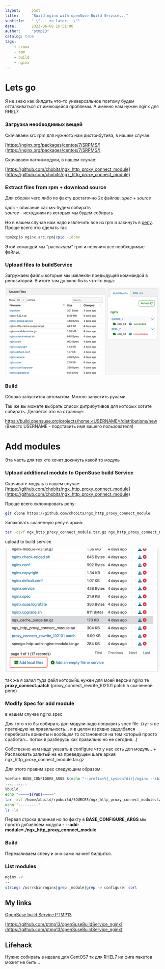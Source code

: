 ```yaml
---
layout:     post
title:      "Build nginx with openSuse Build Service..."
subtitle:   " \"... to later...\""
date:       2023-06-08 16:51:00
author:     "ptmp13"
catalog: true
tags:
    - Linux
    - rpm
    - build
    - nginx
---
```


# Lets go

Я не знаю как билдить что-то универсальное поэтому будем отталкиваться от имеющейся проблемы.
А именно нам нужен nginx для RHEL7

### Загрузка необходимых вещей

Cкачаваем src rpm для нужного нам дистрибутива, в нашем случае:

[https://nginx.org/packages/centos/7/SRPMS/](https://nginx.org/packages/centos/7/SRPMS/)

Скачаваем патчи/модули, в нашем случае:

[https://github.com/chobits/ngx_http_proxy_connect_module](https://github.com/chobits/ngx_http_proxy_connect_module)

### Extract files from rpm + download source

Для сборки чего либо по факту достаточно 2х файлов:
_spec_ + _source_

_spec_ - описание как мы будем собирать  
_source_ - исходники из которых мы будем собирать

Но в нашем случае нам надо извлечить все из rpm и закинуть в 
[репу](https://build.opensuse.org/package/show/home:ptmp13/nginx).
Проще всего это сделать так

```bash
rpm2cpio nginx.src.rpm|cpio -idcmv
```

Этой командой мы "распакуем" rpm и получим все необходимые файлы.

### Upload files to buildService

Загружаем файлы которые мы извлекли предыдущей коммандой в репозиторий.
В итоге там должно быть что-то вида:

![img](/img/openSuse-build/SCR-20230612-mdoo.png)

### Build

Сборка запустится автоматом. Можно запустить руками.

Так же вы можете выбрать список дитрибутивов для которых хотите собирать. Делается это на странице:


https://build.opensuse.org/projects/home:<USERNAME>/distributions/new
(Вместо USERNAME - подставить имя вашего пользователя)


# Add modules

Эта часть для тех кто хочет докинуть какой то модуль

### Upload additional module to OpenSuse build Service

Скачивате модуль в нашем случае:
[https://github.com/chobits/ngx_http_proxy_connect_module](https://github.com/chobits/ngx_http_proxy_connect_module)

Проще всего склонировать репу:
```bash
git clone https://github.com/chobits/ngx_http_proxy_connect_module
```
Запаковать скаченную репу в архив:
```bash
tar -czvf ngx_http_proxy_connect_module.tar.gz ngx_http_proxy_connect_module
```

upload to build service

![img](/img/openSuse-build/SCR-20230612-mhdt.png)

так же я залил туда файл которыйц нужен для моей версии nginx те
__proxy_connect.patch__ (proxy_connect_rewrite_102101.patch в скаченной репе)

### Modify Spec for add module

в нашем случае nginx.spec

Для того что бы собирать доп модули надо поправить spec file.
(тут я не претендую на правильность... я в целом изрядно задолбался перебирать врианты и вообщем то остановился на том который просто сработал... потом я разберусь как правильно но не сегодня...)

Собственно нам надо указать в configure что у нас есть доп модуль.. 
+
Распаковать залитый на на преведущем шаге архив ngx_http_proxy_connect_module.tar.gz 

Для этого правим spec следующим образом:
```bash
%define BASE_CONFIGURE_ARGS $(echo "--prefix=%{_sysconfdir}/nginx --sbin-path=%{_sbindir}/nginx --modules-path=%{_libdir}/nginx/modules --conf-path=%{_sysconfdir}/nginx/nginx.conf --error-log-path=%{_localstatedir}/log/nginx/error.log --http-log-path=%{_localstatedir}/log/nginx/access.log --pid-path=%{_localstatedir}/run/nginx.pid --lock-path=%{_localstatedir}/run/nginx.lock --http-client-body-temp-path=%{_localstatedir}/cache/nginx/client_temp --http-proxy-temp-path=%{_localstatedir}/cache/nginx/proxy_temp --http-fastcgi-temp-path=%{_localstatedir}/cache/nginx/fastcgi_temp --http-uwsgi-temp-path=%{_localstatedir}/cache/nginx/uwsgi_temp --http-scgi-temp-path=%{_localstatedir}/cache/nginx/scgi_temp --user=%{nginx_user} --group=%{nginx_group} --with-compat --with-file-aio --with-threads --with-http_addition_module --with-http_auth_request_module --with-http_dav_module --with-http_flv_module --with-http_gunzip_module --with-http_gzip_static_module --with-http_mp4_module --with-http_random_index_module --with-http_realip_module --with-http_secure_link_module --with-http_slice_module --with-http_ssl_module --with-http_stub_status_module --with-http_sub_module --with-http_v2_module --with-mail --with-mail_ssl_module --with-stream --with-stream_realip_module --with-stream_ssl_module --with-stream_ssl_preread_module --add-module=./ngx_http_proxy_connect_module")
..........
%build
echo "=====${PWD}====="
tar -xvf /home/abuild/rpmbuild/SOURCES/ngx_http_proxy_connect_module.tar -C .
echo "---------"
ls -la
```

Первая строка длинная но по факту в
__BASE_CONFIGURE_ARGS__ мы просто добавляем модули - __--add-module=./ngx_http_proxy_connect_module__

### Build

Перезаливаем спеку и оно само начнет билдится.

### List modules

```bash
nginx -V
--
strings /usr/sbin/nginx|grep _module|grep -v configure| sort
```

## My links

[OpenSuse build Service PTMP13](https://build.opensuse.org/package/show/home:ptmp13/nginx)  

[https://github.com/ptmp13/openSuseBuildService_nginx](https://github.com/ptmp13/openSuseBuildService_nginx)

## Lifehack

Нужно собирать в идеале для CentOS7 тк для RHEL7 ни фига пакетов может не быть...
